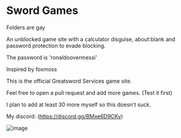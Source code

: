 # Sword Games

Folders are gay

An unblocked game site with a calculator disguise, about:blank and password protection to evade blocking.

The password is 'ronaldoovermessi'

Inspired by foxmoss

This is the official Greatsword Services game site.

Feel free to open a pull request and add more games. (Test it first)

I plan to add at least 30 more myself so this doesn't suck.

My discord: (https://discord.gg/BMxe6D9CKv)

![image](https://github.com/Tacogamerman/Sword-Games/assets/119009502/2128d91c-f051-44a7-a18a-3ca708d2d305)
